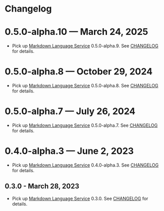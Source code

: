 # Changelog

# 0.5.0-alpha.10 — March 24, 2025
- Pick up [Markdown Language Service](https://github.com/microsoft/vscode-markdown-languageservice) 0.5.0-alpha.9. See [CHANGELOG](https://github.com/microsoft/vscode-markdown-languageservice/blob/main/CHANGELOG.md#050-alpha9--march-24) for details.

# 0.5.0-alpha.8 — October 29, 2024
- Pick up [Markdown Language Service](https://github.com/microsoft/vscode-markdown-languageservice) 0.5.0-alpha.8. See [CHANGELOG](https://github.com/microsoft/vscode-markdown-languageservice/blob/main/CHANGELOG.md#050-alpha8--october-29-2024) for details.

# 0.5.0-alpha.7 — July 26, 2024
- Pick up [Markdown Language Service](https://github.com/microsoft/vscode-markdown-languageservice) 0.5.0-alpha.7. See [CHANGELOG](https://github.com/microsoft/vscode-markdown-languageservice/blob/main/CHANGELOG.md#050-alpha7--july-25-2024) for details.

# 0.4.0-alpha.3 — June 2, 2023
- Pick up [Markdown Language Service](https://github.com/microsoft/vscode-markdown-languageservice) 0.4.0-alpha.3. See [CHANGELOG](https://github.com/microsoft/vscode-markdown-languageservice/blob/main/CHANGELOG.md#040-alpha3--may-30-2023) for details.

## 0.3.0 - March 28, 2023
- Pick up [Markdown Language Service](https://github.com/microsoft/vscode-markdown-languageservice) 0.3.0. See [CHANGELOG](https://github.com/microsoft/vscode-markdown-languageservice/blob/main/CHANGELOG.md#030--march-16-2023) for details.
